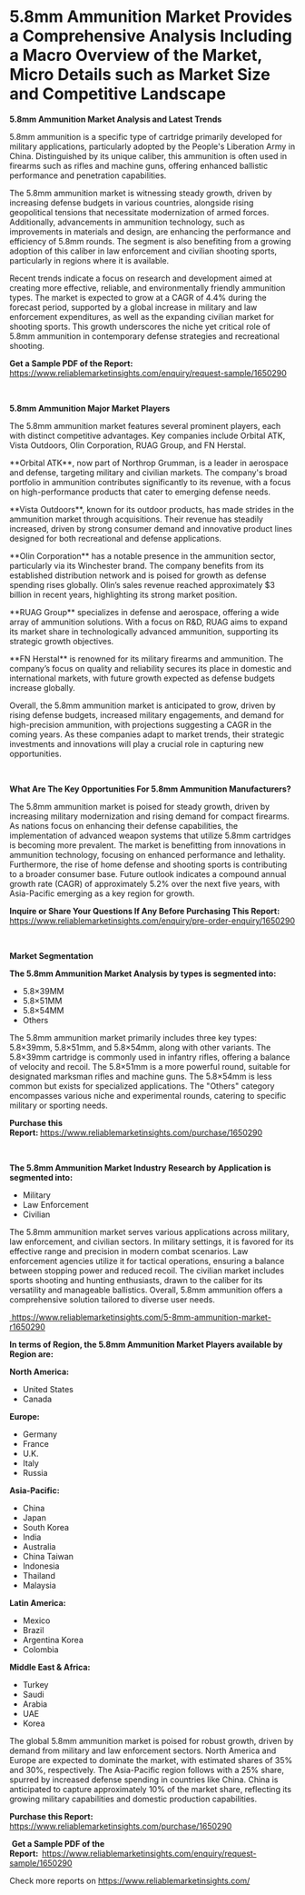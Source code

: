 <p><h1>5.8mm Ammunition Market Provides a Comprehensive Analysis Including a Macro Overview of the Market, Micro Details such as Market Size and Competitive Landscape</h1></p><p><strong>5.8mm Ammunition Market Analysis and Latest Trends</strong></p>
<p><p>5.8mm ammunition is a specific type of cartridge primarily developed for military applications, particularly adopted by the People's Liberation Army in China. Distinguished by its unique caliber, this ammunition is often used in firearms such as rifles and machine guns, offering enhanced ballistic performance and penetration capabilities.</p><p>The 5.8mm ammunition market is witnessing steady growth, driven by increasing defense budgets in various countries, alongside rising geopolitical tensions that necessitate modernization of armed forces. Additionally, advancements in ammunition technology, such as improvements in materials and design, are enhancing the performance and efficiency of 5.8mm rounds. The segment is also benefiting from a growing adoption of this caliber in law enforcement and civilian shooting sports, particularly in regions where it is available.</p><p>Recent trends indicate a focus on research and development aimed at creating more effective, reliable, and environmentally friendly ammunition types. The market is expected to grow at a CAGR of 4.4% during the forecast period, supported by a global increase in military and law enforcement expenditures, as well as the expanding civilian market for shooting sports. This growth underscores the niche yet critical role of 5.8mm ammunition in contemporary defense strategies and recreational shooting.</p></p>
<p><strong>Get a Sample PDF of the Report:&nbsp;</strong> <a href="https://www.reliablemarketinsights.com/enquiry/request-sample/1650290?utm_campaign=2514&utm_medium=2&utm_source=Github&utm_content=ia&utm_term=23032025&utm_id=58mm-ammunition">https://www.reliablemarketinsights.com/enquiry/request-sample/1650290</a></p>
<p>&nbsp;</p>
<p><strong>5.8mm Ammunition Major Market Players</strong></p>
<p><p>The 5.8mm ammunition market features several prominent players, each with distinct competitive advantages. Key companies include Orbital ATK, Vista Outdoors, Olin Corporation, RUAG Group, and FN Herstal. </p><p>**Orbital ATK**, now part of Northrop Grumman, is a leader in aerospace and defense, targeting military and civilian markets. The company's broad portfolio in ammunition contributes significantly to its revenue, with a focus on high-performance products that cater to emerging defense needs.</p><p>**Vista Outdoors**, known for its outdoor products, has made strides in the ammunition market through acquisitions. Their revenue has steadily increased, driven by strong consumer demand and innovative product lines designed for both recreational and defense applications.</p><p>**Olin Corporation** has a notable presence in the ammunition sector, particularly via its Winchester brand. The company benefits from its established distribution network and is poised for growth as defense spending rises globally. Olin’s sales revenue reached approximately $3 billion in recent years, highlighting its strong market position.</p><p>**RUAG Group** specializes in defense and aerospace, offering a wide array of ammunition solutions. With a focus on R&D, RUAG aims to expand its market share in technologically advanced ammunition, supporting its strategic growth objectives.</p><p>**FN Herstal** is renowned for its military firearms and ammunition. The company’s focus on quality and reliability secures its place in domestic and international markets, with future growth expected as defense budgets increase globally.</p><p>Overall, the 5.8mm ammunition market is anticipated to grow, driven by rising defense budgets, increased military engagements, and demand for high-precision ammunition, with projections suggesting a CAGR in the coming years. As these companies adapt to market trends, their strategic investments and innovations will play a crucial role in capturing new opportunities.</p></p>
<p>&nbsp;</p>
<p><strong>What Are The Key Opportunities For 5.8mm Ammunition Manufacturers?</strong></p>
<p><p>The 5.8mm ammunition market is poised for steady growth, driven by increasing military modernization and rising demand for compact firearms. As nations focus on enhancing their defense capabilities, the implementation of advanced weapon systems that utilize 5.8mm cartridges is becoming more prevalent. The market is benefitting from innovations in ammunition technology, focusing on enhanced performance and lethality. Furthermore, the rise of home defense and shooting sports is contributing to a broader consumer base. Future outlook indicates a compound annual growth rate (CAGR) of approximately 5.2% over the next five years, with Asia-Pacific emerging as a key region for growth.</p></p>
<p><strong>Inquire or Share Your Questions If Any Before Purchasing This Report:</strong> <a href="https://www.reliablemarketinsights.com/enquiry/pre-order-enquiry/1650290?utm_campaign=2514&utm_medium=2&utm_source=Github&utm_content=ia&utm_term=23032025&utm_id=58mm-ammunition">https://www.reliablemarketinsights.com/enquiry/pre-order-enquiry/1650290</a></p>
<p>&nbsp;</p>
<p><strong>Market Segmentation</strong></p>
<p><strong>The 5.8mm Ammunition Market Analysis by types is segmented into:</strong></p>
<p><ul><li>5.8×39MM</li><li>5.8×51MM</li><li>5.8×54MM</li><li>Others</li></ul></p>
<p><p>The 5.8mm ammunition market primarily includes three key types: 5.8×39mm, 5.8×51mm, and 5.8×54mm, along with other variants. The 5.8×39mm cartridge is commonly used in infantry rifles, offering a balance of velocity and recoil. The 5.8×51mm is a more powerful round, suitable for designated marksman rifles and machine guns. The 5.8×54mm is less common but exists for specialized applications. The "Others" category encompasses various niche and experimental rounds, catering to specific military or sporting needs.</p></p>
<p><strong>Purchase this Report:&nbsp;</strong><a href="https://www.reliablemarketinsights.com/purchase/1650290?utm_campaign=2514&utm_medium=2&utm_source=Github&utm_content=ia&utm_term=23032025&utm_id=58mm-ammunition">https://www.reliablemarketinsights.com/purchase/1650290</a></p>
<p>&nbsp;</p>
<p><strong>The 5.8mm Ammunition Market Industry Research by Application is segmented into:</strong></p>
<p><ul><li>Military</li><li>Law Enforcement</li><li>Civilian</li></ul></p>
<p><p>The 5.8mm ammunition market serves various applications across military, law enforcement, and civilian sectors. In military settings, it is favored for its effective range and precision in modern combat scenarios. Law enforcement agencies utilize it for tactical operations, ensuring a balance between stopping power and reduced recoil. The civilian market includes sports shooting and hunting enthusiasts, drawn to the caliber for its versatility and manageable ballistics. Overall, 5.8mm ammunition offers a comprehensive solution tailored to diverse user needs.</p></p>
<p><a href="https://www.reliablemarketinsights.com/5-8mm-ammunition-market-r1650290?utm_campaign=2514&utm_medium=2&utm_source=Github&utm_content=ia&utm_term=23032025&utm_id=58mm-ammunition">&nbsp;https://www.reliablemarketinsights.com/5-8mm-ammunition-market-r1650290</a></p>
<p><strong>In terms of Region, the 5.8mm Ammunition Market Players available by Region are:</strong></p>
<p>
    <p> <strong> North America: </strong>
        <ul>
            <li>United States</li>
            <li>Canada</li>
        </ul>
        </p> 
    <p> <strong> Europe: </strong>
        <ul>
            <li>Germany</li>
            <li>France</li>
            <li>U.K.</li>
            <li>Italy</li>
            <li>Russia</li>
        </ul>
        </p> 
    <p> <strong> Asia-Pacific: </strong>
        <ul>
            <li>China</li>
            <li>Japan</li>
            <li>South Korea</li>
            <li>India</li>
            <li>Australia</li>
            <li>China Taiwan</li>
            <li>Indonesia</li>
            <li>Thailand</li>
            <li>Malaysia</li>
        </ul>
        </p> 
    <p> <strong> Latin America: </strong>
        <ul>
            <li>Mexico</li>
            <li>Brazil</li>
            <li>Argentina Korea</li>
            <li>Colombia</li>
        </ul>
        </p> 
    <p> <strong> Middle East & Africa: </strong>
        <ul>
            <li>Turkey</li>
            <li>Saudi</li>
            <li>Arabia</li>
            <li>UAE</li>
            <li>Korea</li>
        </ul>
    </p>
    </p>
<p><p>The global 5.8mm ammunition market is poised for robust growth, driven by demand from military and law enforcement sectors. North America and Europe are expected to dominate the market, with estimated shares of 35% and 30%, respectively. The Asia-Pacific region follows with a 25% share, spurred by increased defense spending in countries like China. China is anticipated to capture approximately 10% of the market share, reflecting its growing military capabilities and domestic production capabilities.</p></p>
<p><strong>Purchase this Report: </strong><a href="https://www.reliablemarketinsights.com/purchase/1650290?utm_campaign=2514&utm_medium=2&utm_source=Github&utm_content=ia&utm_term=23032025&utm_id=58mm-ammunition">https://www.reliablemarketinsights.com/purchase/1650290</a></p>
<p>&nbsp;<strong>Get a Sample PDF of the Report:&nbsp;&nbsp;</strong><a href="https://www.reliablemarketinsights.com/enquiry/request-sample/1650290?utm_campaign=2514&utm_medium=2&utm_source=Github&utm_content=ia&utm_term=23032025&utm_id=58mm-ammunition">https://www.reliablemarketinsights.com/enquiry/request-sample/1650290</a></p>
<p><strong></strong></p>
<p>Check more reports on <a href="https://www.reliablemarketinsights.com/?utm_campaign=2514&utm_medium=2&utm_source=Github&utm_content=ia&utm_term=23032025&utm_id=58mm-ammunition">https://www.reliablemarketinsights.com/</a></p>